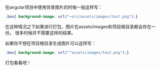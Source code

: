 在angular项目中使用背景图片的时候一般这样写：
```css
.box{ background-image: url("~src/assets/images/test.png");}
```
在这种情况之下如果进行打包，图片在assets/images和项目根目录都会存在一份。
很多时候并不需要这样的结果。


如果你不想在项目根目录生成图片可以这样写：
```css
.box{ background-image: url("^assets/images/test.png");}
```
打包看看吧！
